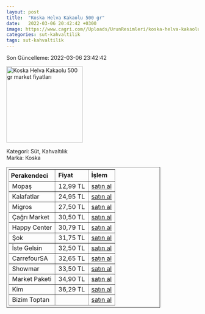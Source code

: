```yaml
---
layout: post
title:  "Koska Helva Kakaolu 500 gr"
date:   2022-03-06 20:42:42 +0300
image: https://www.cagri.com//Uploads/UrunResimleri/koska-helva-kakaolu-500-gr-b950.jpg
categories: sut-kahvaltilik
tags: sut-kahvaltilik
---
```


Son Güncelleme: 2022-03-06 23:42:42

<img src="https://www.cagri.com//Uploads/UrunResimleri/koska-helva-kakaolu-500-gr-b950.jpg" width="200" alt="Koska Helva Kakaolu 500 gr market fiyatları" />

Kategori: Süt, Kahvaltılık
<br />
Marka: Koska

<table border="1" style="padding: 5px;width:80%;">
  <tr>
    <td style="padding: 5px;"><strong>Perakendeci</strong></td>
    <td><strong>Fiyat</strong></td>
    <td><strong>İşlem</strong></td>
  </tr>
  <tr>
              <td>Mopaş</td>
              <td>12,99 TL</td>
              <td><a target="_blank" href="https://www.mopas.com.tr/koska-helva-kakaolu-200-gr/p/93096">satın al</a></td>
            </tr><tr>
              <td>Kalafatlar</td>
              <td>24,95 TL</td>
              <td><a target="_blank" href="https://www.kalafatlar.com/urun/koska-kakaolu-helva-500-gr">satın al</a></td>
            </tr><tr>
              <td>Migros</td>
              <td>27,50 TL</td>
              <td><a target="_blank" href="https://www.migros.com.tr/koska-kakaolu-helva-paket-500-g-p-6c2f38">satın al</a></td>
            </tr><tr>
              <td>Çağrı Market</td>
              <td>30,50 TL</td>
              <td><a target="_blank" href="https://www.cagri.com/koska-helva-kakaolu-500-gr">satın al</a></td>
            </tr><tr>
              <td>Happy Center</td>
              <td>30,79 TL</td>
              <td><a target="_blank" href="https://www.happycenter.com.tr/Koska_500_Gr_Helva_Kakaolu">satın al</a></td>
            </tr><tr>
              <td>Şok</td>
              <td>31,75 TL</td>
              <td><a target="_blank" href="https://www.sokmarket.com.tr/tahin-helvasi-kakaolu-500-gr-p-2508/">satın al</a></td>
            </tr><tr>
              <td>İste Gelsin</td>
              <td>32,50 TL</td>
              <td><a target="_blank" href="https://www.istegelsin.com/urun/koska-kakaolu-helva-500-gr_KSK14-AD">satın al</a></td>
            </tr><tr>
              <td>CarrefourSA</td>
              <td>32,65 TL</td>
              <td><a target="_blank" href="https://www.carrefoursa.com/koska-kakaolu-tahin-helva-500-g-p-30090804">satın al</a></td>
            </tr><tr>
              <td>Showmar</td>
              <td>33,50 TL</td>
              <td><a target="_blank" href="https://www.showmar.com.tr/urun/koska-helva-kakaolu-500gr">satın al</a></td>
            </tr><tr>
              <td>Market Paketi</td>
              <td>34,90 TL</td>
              <td><a target="_blank" href="https://www.marketpaketi.com.tr/koska-tahin-helvasi-kakaolu-500-gr-p-547666">satın al</a></td>
            </tr><tr>
              <td>Kim</td>
              <td>36,29 TL</td>
              <td><a target="_blank" href="https://www.kimgeldi.com/koska-helva-500-gr-kakaolu">satın al</a></td>
            </tr><tr>
              <td>Bizim Toptan</td>
              <td></td>
              <td><a target="_blank" href="https://www.bizimtoptan.com.tr/koska-helva-kakaolu-500-g">satın al</a></td>
            </tr>
</table>

